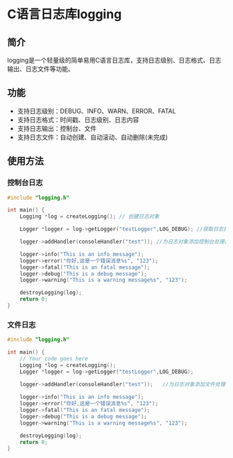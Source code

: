 # C语言日志库logging

## 简介

logging是一个轻量级的简单易用C语言日志库，支持日志级别、日志格式、日志输出、日志文件等功能。

## 功能

- 支持日志级别：DEBUG、INFO、WARN、ERROR、FATAL
- 支持日志格式：时间戳、日志级别、日志内容
- 支持日志输出：控制台、文件
- 支持日志文件：自动创建、自动滚动、自动删除(未完成)

## 使用方法

### 控制台日志
```c
#include "logging.h"

int main() {
    Logging *log = createLogging(); // 创建日志对象

    Logger *logger = log->getLogger("testLogger",LOG_DEBUG); //获取日志控制器

    logger->addHandler(consoleHandler("test")); //为日志对象添加控制台处理器

    logger->info("This is an info message");
    logger->error("你好,这是一个错误消息%s", "123");
    logger->fatal("This is an fatal message");
    logger->debug("This is a debug message");
    logger->warning("This is a warning message%s", "123");

    destroyLogging(log);
    return 0;
}
```

### 文件日志
```c
#include "logging.h"

int main() {
    // Your code goes here
    Logging *log = createLogging();
    Logger *logger = log->getLogger("testLogger",LOG_DEBUG);
    
    logger->addHandler(consoleHandler("test"));   //为日志对象添加文件处理器

    logger->info("This is an info message");
    logger->error("你好,这是一个错误消息%s", "123");
    logger->fatal("This is an fatal message");
    logger->debug("This is a debug message");
    logger->warning("This is a warning message%s", "123");

    destroyLogging(log);
    return 0;
}
```